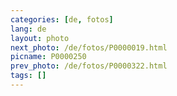 ```yaml
---
categories: [de, fotos]
lang: de
layout: photo
next_photo: /de/fotos/P0000019.html
picname: P0000250
prev_photo: /de/fotos/P0000322.html
tags: []
---
```

